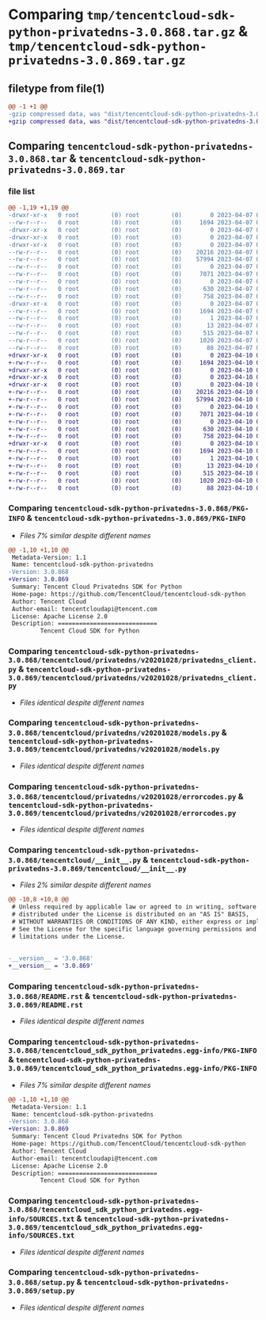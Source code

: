 # Comparing `tmp/tencentcloud-sdk-python-privatedns-3.0.868.tar.gz` & `tmp/tencentcloud-sdk-python-privatedns-3.0.869.tar.gz`

## filetype from file(1)

```diff
@@ -1 +1 @@
-gzip compressed data, was "dist/tencentcloud-sdk-python-privatedns-3.0.868.tar", last modified: Fri Apr  7 00:47:25 2023, max compression
+gzip compressed data, was "dist/tencentcloud-sdk-python-privatedns-3.0.869.tar", last modified: Mon Apr 10 03:11:20 2023, max compression
```

## Comparing `tencentcloud-sdk-python-privatedns-3.0.868.tar` & `tencentcloud-sdk-python-privatedns-3.0.869.tar`

### file list

```diff
@@ -1,19 +1,19 @@
-drwxr-xr-x   0 root         (0) root         (0)        0 2023-04-07 00:47:25.000000 tencentcloud-sdk-python-privatedns-3.0.868/
--rw-r--r--   0 root         (0) root         (0)     1694 2023-04-07 00:47:25.000000 tencentcloud-sdk-python-privatedns-3.0.868/PKG-INFO
-drwxr-xr-x   0 root         (0) root         (0)        0 2023-04-07 00:47:25.000000 tencentcloud-sdk-python-privatedns-3.0.868/tencentcloud/
-drwxr-xr-x   0 root         (0) root         (0)        0 2023-04-07 00:47:25.000000 tencentcloud-sdk-python-privatedns-3.0.868/tencentcloud/privatedns/
-drwxr-xr-x   0 root         (0) root         (0)        0 2023-04-07 00:47:25.000000 tencentcloud-sdk-python-privatedns-3.0.868/tencentcloud/privatedns/v20201028/
--rw-r--r--   0 root         (0) root         (0)    20216 2023-04-07 00:47:25.000000 tencentcloud-sdk-python-privatedns-3.0.868/tencentcloud/privatedns/v20201028/privatedns_client.py
--rw-r--r--   0 root         (0) root         (0)    57994 2023-04-07 00:47:25.000000 tencentcloud-sdk-python-privatedns-3.0.868/tencentcloud/privatedns/v20201028/models.py
--rw-r--r--   0 root         (0) root         (0)        0 2023-04-07 00:47:25.000000 tencentcloud-sdk-python-privatedns-3.0.868/tencentcloud/privatedns/v20201028/__init__.py
--rw-r--r--   0 root         (0) root         (0)     7071 2023-04-07 00:47:25.000000 tencentcloud-sdk-python-privatedns-3.0.868/tencentcloud/privatedns/v20201028/errorcodes.py
--rw-r--r--   0 root         (0) root         (0)        0 2023-04-07 00:47:25.000000 tencentcloud-sdk-python-privatedns-3.0.868/tencentcloud/privatedns/__init__.py
--rw-r--r--   0 root         (0) root         (0)      630 2023-04-07 00:47:25.000000 tencentcloud-sdk-python-privatedns-3.0.868/tencentcloud/__init__.py
--rw-r--r--   0 root         (0) root         (0)      758 2023-04-07 00:47:25.000000 tencentcloud-sdk-python-privatedns-3.0.868/README.rst
-drwxr-xr-x   0 root         (0) root         (0)        0 2023-04-07 00:47:25.000000 tencentcloud-sdk-python-privatedns-3.0.868/tencentcloud_sdk_python_privatedns.egg-info/
--rw-r--r--   0 root         (0) root         (0)     1694 2023-04-07 00:47:25.000000 tencentcloud-sdk-python-privatedns-3.0.868/tencentcloud_sdk_python_privatedns.egg-info/PKG-INFO
--rw-r--r--   0 root         (0) root         (0)        1 2023-04-07 00:47:25.000000 tencentcloud-sdk-python-privatedns-3.0.868/tencentcloud_sdk_python_privatedns.egg-info/dependency_links.txt
--rw-r--r--   0 root         (0) root         (0)       13 2023-04-07 00:47:25.000000 tencentcloud-sdk-python-privatedns-3.0.868/tencentcloud_sdk_python_privatedns.egg-info/top_level.txt
--rw-r--r--   0 root         (0) root         (0)      515 2023-04-07 00:47:25.000000 tencentcloud-sdk-python-privatedns-3.0.868/tencentcloud_sdk_python_privatedns.egg-info/SOURCES.txt
--rw-r--r--   0 root         (0) root         (0)     1020 2023-04-07 00:47:25.000000 tencentcloud-sdk-python-privatedns-3.0.868/setup.py
--rw-r--r--   0 root         (0) root         (0)       88 2023-04-07 00:47:25.000000 tencentcloud-sdk-python-privatedns-3.0.868/setup.cfg
+drwxr-xr-x   0 root         (0) root         (0)        0 2023-04-10 03:11:20.000000 tencentcloud-sdk-python-privatedns-3.0.869/
+-rw-r--r--   0 root         (0) root         (0)     1694 2023-04-10 03:11:20.000000 tencentcloud-sdk-python-privatedns-3.0.869/PKG-INFO
+drwxr-xr-x   0 root         (0) root         (0)        0 2023-04-10 03:11:20.000000 tencentcloud-sdk-python-privatedns-3.0.869/tencentcloud/
+drwxr-xr-x   0 root         (0) root         (0)        0 2023-04-10 03:11:20.000000 tencentcloud-sdk-python-privatedns-3.0.869/tencentcloud/privatedns/
+drwxr-xr-x   0 root         (0) root         (0)        0 2023-04-10 03:11:20.000000 tencentcloud-sdk-python-privatedns-3.0.869/tencentcloud/privatedns/v20201028/
+-rw-r--r--   0 root         (0) root         (0)    20216 2023-04-10 03:11:20.000000 tencentcloud-sdk-python-privatedns-3.0.869/tencentcloud/privatedns/v20201028/privatedns_client.py
+-rw-r--r--   0 root         (0) root         (0)    57994 2023-04-10 03:11:20.000000 tencentcloud-sdk-python-privatedns-3.0.869/tencentcloud/privatedns/v20201028/models.py
+-rw-r--r--   0 root         (0) root         (0)        0 2023-04-10 03:11:20.000000 tencentcloud-sdk-python-privatedns-3.0.869/tencentcloud/privatedns/v20201028/__init__.py
+-rw-r--r--   0 root         (0) root         (0)     7071 2023-04-10 03:11:20.000000 tencentcloud-sdk-python-privatedns-3.0.869/tencentcloud/privatedns/v20201028/errorcodes.py
+-rw-r--r--   0 root         (0) root         (0)        0 2023-04-10 03:11:20.000000 tencentcloud-sdk-python-privatedns-3.0.869/tencentcloud/privatedns/__init__.py
+-rw-r--r--   0 root         (0) root         (0)      630 2023-04-10 03:11:20.000000 tencentcloud-sdk-python-privatedns-3.0.869/tencentcloud/__init__.py
+-rw-r--r--   0 root         (0) root         (0)      758 2023-04-10 03:11:20.000000 tencentcloud-sdk-python-privatedns-3.0.869/README.rst
+drwxr-xr-x   0 root         (0) root         (0)        0 2023-04-10 03:11:20.000000 tencentcloud-sdk-python-privatedns-3.0.869/tencentcloud_sdk_python_privatedns.egg-info/
+-rw-r--r--   0 root         (0) root         (0)     1694 2023-04-10 03:11:20.000000 tencentcloud-sdk-python-privatedns-3.0.869/tencentcloud_sdk_python_privatedns.egg-info/PKG-INFO
+-rw-r--r--   0 root         (0) root         (0)        1 2023-04-10 03:11:20.000000 tencentcloud-sdk-python-privatedns-3.0.869/tencentcloud_sdk_python_privatedns.egg-info/dependency_links.txt
+-rw-r--r--   0 root         (0) root         (0)       13 2023-04-10 03:11:20.000000 tencentcloud-sdk-python-privatedns-3.0.869/tencentcloud_sdk_python_privatedns.egg-info/top_level.txt
+-rw-r--r--   0 root         (0) root         (0)      515 2023-04-10 03:11:20.000000 tencentcloud-sdk-python-privatedns-3.0.869/tencentcloud_sdk_python_privatedns.egg-info/SOURCES.txt
+-rw-r--r--   0 root         (0) root         (0)     1020 2023-04-10 03:11:20.000000 tencentcloud-sdk-python-privatedns-3.0.869/setup.py
+-rw-r--r--   0 root         (0) root         (0)       88 2023-04-10 03:11:20.000000 tencentcloud-sdk-python-privatedns-3.0.869/setup.cfg
```

### Comparing `tencentcloud-sdk-python-privatedns-3.0.868/PKG-INFO` & `tencentcloud-sdk-python-privatedns-3.0.869/PKG-INFO`

 * *Files 7% similar despite different names*

```diff
@@ -1,10 +1,10 @@
 Metadata-Version: 1.1
 Name: tencentcloud-sdk-python-privatedns
-Version: 3.0.868
+Version: 3.0.869
 Summary: Tencent Cloud Privatedns SDK for Python
 Home-page: https://github.com/TencentCloud/tencentcloud-sdk-python
 Author: Tencent Cloud
 Author-email: tencentcloudapi@tencent.com
 License: Apache License 2.0
 Description: ============================
         Tencent Cloud SDK for Python
```

### Comparing `tencentcloud-sdk-python-privatedns-3.0.868/tencentcloud/privatedns/v20201028/privatedns_client.py` & `tencentcloud-sdk-python-privatedns-3.0.869/tencentcloud/privatedns/v20201028/privatedns_client.py`

 * *Files identical despite different names*

### Comparing `tencentcloud-sdk-python-privatedns-3.0.868/tencentcloud/privatedns/v20201028/models.py` & `tencentcloud-sdk-python-privatedns-3.0.869/tencentcloud/privatedns/v20201028/models.py`

 * *Files identical despite different names*

### Comparing `tencentcloud-sdk-python-privatedns-3.0.868/tencentcloud/privatedns/v20201028/errorcodes.py` & `tencentcloud-sdk-python-privatedns-3.0.869/tencentcloud/privatedns/v20201028/errorcodes.py`

 * *Files identical despite different names*

### Comparing `tencentcloud-sdk-python-privatedns-3.0.868/tencentcloud/__init__.py` & `tencentcloud-sdk-python-privatedns-3.0.869/tencentcloud/__init__.py`

 * *Files 2% similar despite different names*

```diff
@@ -10,8 +10,8 @@
 # Unless required by applicable law or agreed to in writing, software
 # distributed under the License is distributed on an "AS IS" BASIS,
 # WITHOUT WARRANTIES OR CONDITIONS OF ANY KIND, either express or implied.
 # See the License for the specific language governing permissions and
 # limitations under the License.
 
 
-__version__ = '3.0.868'
+__version__ = '3.0.869'
```

### Comparing `tencentcloud-sdk-python-privatedns-3.0.868/README.rst` & `tencentcloud-sdk-python-privatedns-3.0.869/README.rst`

 * *Files identical despite different names*

### Comparing `tencentcloud-sdk-python-privatedns-3.0.868/tencentcloud_sdk_python_privatedns.egg-info/PKG-INFO` & `tencentcloud-sdk-python-privatedns-3.0.869/tencentcloud_sdk_python_privatedns.egg-info/PKG-INFO`

 * *Files 7% similar despite different names*

```diff
@@ -1,10 +1,10 @@
 Metadata-Version: 1.1
 Name: tencentcloud-sdk-python-privatedns
-Version: 3.0.868
+Version: 3.0.869
 Summary: Tencent Cloud Privatedns SDK for Python
 Home-page: https://github.com/TencentCloud/tencentcloud-sdk-python
 Author: Tencent Cloud
 Author-email: tencentcloudapi@tencent.com
 License: Apache License 2.0
 Description: ============================
         Tencent Cloud SDK for Python
```

### Comparing `tencentcloud-sdk-python-privatedns-3.0.868/tencentcloud_sdk_python_privatedns.egg-info/SOURCES.txt` & `tencentcloud-sdk-python-privatedns-3.0.869/tencentcloud_sdk_python_privatedns.egg-info/SOURCES.txt`

 * *Files identical despite different names*

### Comparing `tencentcloud-sdk-python-privatedns-3.0.868/setup.py` & `tencentcloud-sdk-python-privatedns-3.0.869/setup.py`

 * *Files identical despite different names*

